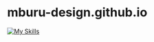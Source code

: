 # mburu-design.github.io
[![My Skills](https://skillicons.dev/icons?i=java,kotlin,nodejs,angular,aws,bootstrap,c,cpp,css,bots,django,docker,dotnet,fastapi,flutter,html,go,java,ai,js,laravel,momgodb,mysql,nodejs,php,py,r,react,replit,solidity,tensorflow,figma&theme=light)](https://skillicons.dev)
